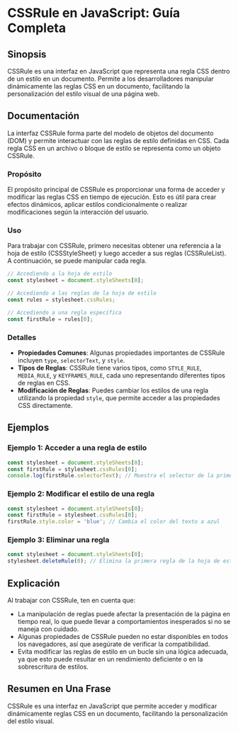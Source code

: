 <!--
Meta Description: # CSSRule en JavaScript: Guía Completa ## Sinopsis CSSRule es una interfaz en JavaScript que representa una regla CSS dentro de un estilo en un docume...
Meta Keywords: una, estilo, cssrule, reglas, regla
-->

# CSSRule en JavaScript: Guía Completa

## Sinopsis
CSSRule es una interfaz en JavaScript que representa una regla CSS dentro de un estilo en un documento. Permite a los desarrolladores manipular dinámicamente las reglas CSS en un documento, facilitando la personalización del estilo visual de una página web.

## Documentación
La interfaz CSSRule forma parte del modelo de objetos del documento (DOM) y permite interactuar con las reglas de estilo definidas en CSS. Cada regla CSS en un archivo o bloque de estilo se representa como un objeto CSSRule.

### Propósito
El propósito principal de CSSRule es proporcionar una forma de acceder y modificar las reglas CSS en tiempo de ejecución. Esto es útil para crear efectos dinámicos, aplicar estilos condicionalmente o realizar modificaciones según la interacción del usuario.

### Uso
Para trabajar con CSSRule, primero necesitas obtener una referencia a la hoja de estilo (CSSStyleSheet) y luego acceder a sus reglas (CSSRuleList). A continuación, se puede manipular cada regla.

```javascript
// Accediendo a la hoja de estilo
const stylesheet = document.styleSheets[0];

// Accediendo a las reglas de la hoja de estilo
const rules = stylesheet.cssRules;

// Accediendo a una regla específica
const firstRule = rules[0];
```

### Detalles
- **Propiedades Comunes**: Algunas propiedades importantes de CSSRule incluyen `type`, `selectorText`, y `style`.
- **Tipos de Reglas**: CSSRule tiene varios tipos, como `STYLE_RULE`, `MEDIA_RULE`, y `KEYFRAMES_RULE`, cada uno representando diferentes tipos de reglas en CSS.
- **Modificación de Reglas**: Puedes cambiar los estilos de una regla utilizando la propiedad `style`, que permite acceder a las propiedades CSS directamente.

## Ejemplos
### Ejemplo 1: Acceder a una regla de estilo
```javascript
const stylesheet = document.styleSheets[0];
const firstRule = stylesheet.cssRules[0];
console.log(firstRule.selectorText); // Muestra el selector de la primera regla
```

### Ejemplo 2: Modificar el estilo de una regla
```javascript
const stylesheet = document.styleSheets[0];
const firstRule = stylesheet.cssRules[0];
firstRule.style.color = 'blue'; // Cambia el color del texto a azul
```

### Ejemplo 3: Eliminar una regla
```javascript
const stylesheet = document.styleSheets[0];
stylesheet.deleteRule(0); // Elimina la primera regla de la hoja de estilo
```

## Explicación
Al trabajar con CSSRule, ten en cuenta que:
- La manipulación de reglas puede afectar la presentación de la página en tiempo real, lo que puede llevar a comportamientos inesperados si no se maneja con cuidado.
- Algunas propiedades de CSSRule pueden no estar disponibles en todos los navegadores, así que asegúrate de verificar la compatibilidad.
- Evita modificar las reglas de estilo en un bucle sin una lógica adecuada, ya que esto puede resultar en un rendimiento deficiente o en la sobrescritura de estilos.

## Resumen en Una Frase
CSSRule es una interfaz en JavaScript que permite acceder y modificar dinámicamente reglas CSS en un documento, facilitando la personalización del estilo visual.
